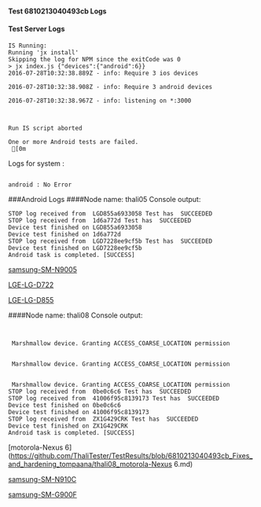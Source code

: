 #### Test 6810213040493cb Logs

#### Test Server Logs
```
IS Running:
Running 'jx install'
Skipping the log for NPM since the exitCode was 0
> jx index.js {"devices":{"android":6}}
2016-07-28T10:32:38.889Z - info: Require 3 ios devices

2016-07-28T10:32:38.908Z - info: Require 3 android devices

2016-07-28T10:32:38.967Z - info: listening on *:3000


 
Run IS script aborted
 
One or more Android tests are failed.
 [0m

```


Logs for system : 
```

android : No Error
```


###Android Logs
####Node name: thali05
Console output:
```
STOP log received from  LGD855a6933058 Test has  SUCCEEDED
STOP log received from  1d6a772d Test has  SUCCEEDED
Device test finished on LGD855a6933058 
Device test finished on 1d6a772d 
STOP log received from  LGD7228ee9cf5b Test has  SUCCEEDED
Device test finished on LGD7228ee9cf5b 
Android task is completed. [SUCCESS]
```
[samsung-SM-N9005](https://github.com/ThaliTester/TestResults/blob/6810213040493cb_Fixes_and_hardening_tompaana/thali05_samsung-SM-N9005.md)

[LGE-LG-D722](https://github.com/ThaliTester/TestResults/blob/6810213040493cb_Fixes_and_hardening_tompaana/thali05_LGE-LG-D722.md)

[LGE-LG-D855](https://github.com/ThaliTester/TestResults/blob/6810213040493cb_Fixes_and_hardening_tompaana/thali05_LGE-LG-D855.md)

####Node name: thali08
Console output:
```


 Marshmallow device. Granting ACCESS_COARSE_LOCATION permission


 Marshmallow device. Granting ACCESS_COARSE_LOCATION permission


 Marshmallow device. Granting ACCESS_COARSE_LOCATION permission
STOP log received from  0be0c6c6 Test has  SUCCEEDED
STOP log received from  41006f95c8139173 Test has  SUCCEEDED
Device test finished on 0be0c6c6 
Device test finished on 41006f95c8139173 
STOP log received from  ZX1G429CRK Test has  SUCCEEDED
Device test finished on ZX1G429CRK 
Android task is completed. [SUCCESS]
```
[motorola-Nexus 6](https://github.com/ThaliTester/TestResults/blob/6810213040493cb_Fixes_and_hardening_tompaana/thali08_motorola-Nexus 6.md)

[samsung-SM-N910C](https://github.com/ThaliTester/TestResults/blob/6810213040493cb_Fixes_and_hardening_tompaana/thali08_samsung-SM-N910C.md)

[samsung-SM-G900F](https://github.com/ThaliTester/TestResults/blob/6810213040493cb_Fixes_and_hardening_tompaana/thali08_samsung-SM-G900F.md)


